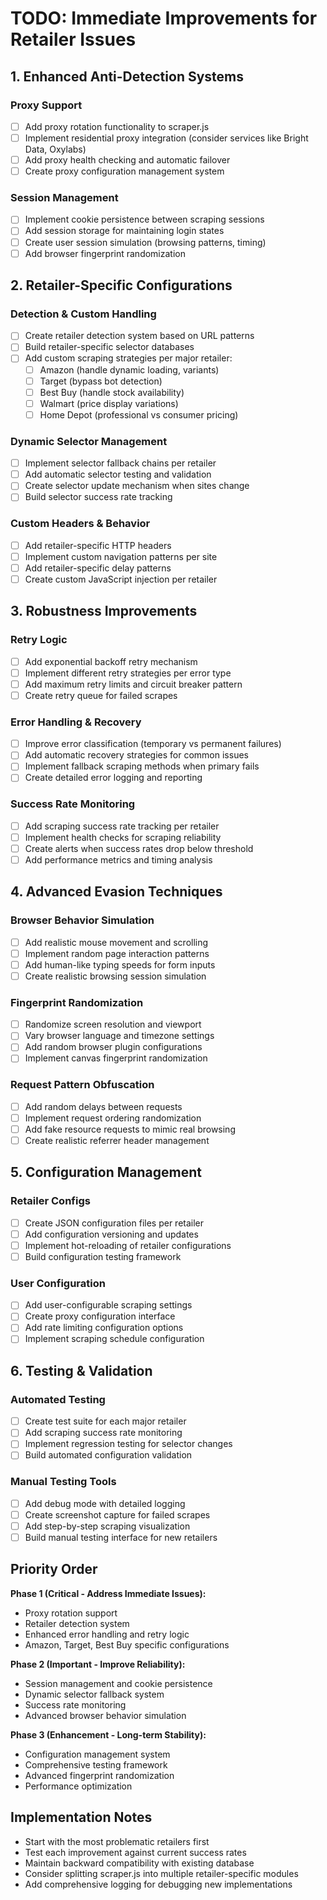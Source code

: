 # TODO: Immediate Improvements for Retailer Issues

## 1. Enhanced Anti-Detection Systems

### Proxy Support
- [ ] Add proxy rotation functionality to scraper.js
- [ ] Implement residential proxy integration (consider services like Bright Data, Oxylabs)
- [ ] Add proxy health checking and automatic failover
- [ ] Create proxy configuration management system

### Session Management
- [ ] Implement cookie persistence between scraping sessions
- [ ] Add session storage for maintaining login states
- [ ] Create user session simulation (browsing patterns, timing)
- [ ] Add browser fingerprint randomization

## 2. Retailer-Specific Configurations

### Detection & Custom Handling
- [ ] Create retailer detection system based on URL patterns
- [ ] Build retailer-specific selector databases
- [ ] Add custom scraping strategies per major retailer:
  - [ ] Amazon (handle dynamic loading, variants)
  - [ ] Target (bypass bot detection)
  - [ ] Best Buy (handle stock availability)
  - [ ] Walmart (price display variations)
  - [ ] Home Depot (professional vs consumer pricing)

### Dynamic Selector Management
- [ ] Implement selector fallback chains per retailer
- [ ] Add automatic selector testing and validation
- [ ] Create selector update mechanism when sites change
- [ ] Build selector success rate tracking

### Custom Headers & Behavior
- [ ] Add retailer-specific HTTP headers
- [ ] Implement custom navigation patterns per site
- [ ] Add retailer-specific delay patterns
- [ ] Create custom JavaScript injection per retailer

## 3. Robustness Improvements

### Retry Logic
- [ ] Add exponential backoff retry mechanism
- [ ] Implement different retry strategies per error type
- [ ] Add maximum retry limits and circuit breaker pattern
- [ ] Create retry queue for failed scrapes

### Error Handling & Recovery
- [ ] Improve error classification (temporary vs permanent failures)
- [ ] Add automatic recovery strategies for common issues
- [ ] Implement fallback scraping methods when primary fails
- [ ] Create detailed error logging and reporting

### Success Rate Monitoring
- [ ] Add scraping success rate tracking per retailer
- [ ] Implement health checks for scraping reliability
- [ ] Create alerts when success rates drop below threshold
- [ ] Add performance metrics and timing analysis

## 4. Advanced Evasion Techniques

### Browser Behavior Simulation
- [ ] Add realistic mouse movement and scrolling
- [ ] Implement random page interaction patterns
- [ ] Add human-like typing speeds for form inputs
- [ ] Create realistic browsing session simulation

### Fingerprint Randomization
- [ ] Randomize screen resolution and viewport
- [ ] Vary browser language and timezone settings
- [ ] Add random browser plugin configurations
- [ ] Implement canvas fingerprint randomization

### Request Pattern Obfuscation
- [ ] Add random delays between requests
- [ ] Implement request ordering randomization
- [ ] Add fake resource requests to mimic real browsing
- [ ] Create realistic referrer header management

## 5. Configuration Management

### Retailer Configs
- [ ] Create JSON configuration files per retailer
- [ ] Add configuration versioning and updates
- [ ] Implement hot-reloading of retailer configurations
- [ ] Build configuration testing framework

### User Configuration
- [ ] Add user-configurable scraping settings
- [ ] Create proxy configuration interface
- [ ] Add rate limiting configuration options
- [ ] Implement scraping schedule configuration

## 6. Testing & Validation

### Automated Testing
- [ ] Create test suite for each major retailer
- [ ] Add scraping success rate monitoring
- [ ] Implement regression testing for selector changes
- [ ] Build automated configuration validation

### Manual Testing Tools
- [ ] Add debug mode with detailed logging
- [ ] Create screenshot capture for failed scrapes
- [ ] Add step-by-step scraping visualization
- [ ] Build manual testing interface for new retailers

## Priority Order

**Phase 1 (Critical - Address Immediate Issues):**
- Proxy rotation support
- Retailer detection system
- Enhanced error handling and retry logic
- Amazon, Target, Best Buy specific configurations

**Phase 2 (Important - Improve Reliability):**
- Session management and cookie persistence
- Dynamic selector fallback system
- Success rate monitoring
- Advanced browser behavior simulation

**Phase 3 (Enhancement - Long-term Stability):**
- Configuration management system
- Comprehensive testing framework
- Advanced fingerprint randomization
- Performance optimization

## Implementation Notes

- Start with the most problematic retailers first
- Test each improvement against current success rates
- Maintain backward compatibility with existing database
- Consider splitting scraper.js into multiple retailer-specific modules
- Add comprehensive logging for debugging new implementations